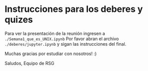 # Instrucciones para los deberes y quizes

Para ver la presentación de la reunión ingresen a `./Semana1_que_es_UNIX.ipynb`
Por favor abran el archivo `./deberes/jupyter.ipynb` y sigan las instrucciones del final.

Muchas gracias por estudiar con nosotros! :)

Saludos,
Equipo de RSG
